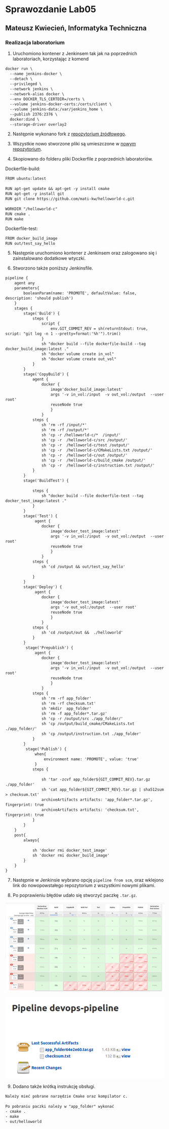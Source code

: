 # Sprawozdanie Lab05
## Mateusz Kwiecień, Informatyka Techniczna 
### Realizacja laboratorium

1. Uruchomiono kontener z Jenkinsem tak jak na poprzednich laboratoriach, korzystając z komend

```
docker run \
  --name jenkins-docker \
  --detach \
  --privileged \
  --network jenkins \
  --network-alias docker \
  --env DOCKER_TLS_CERTDIR=/certs \
  --volume jenkins-docker-certs:/certs/client \
  --volume jenkins-data:/var/jenkins_home \
  --publish 2376:2376 \
  docker:dind \
  --storage-driver overlay2
```
2. Następnie wykonano fork z [repozytorium źródłowego](https://github.com/mrsarm/helloworld-c).

3. Wszystkie nowo stworzone pliki są umieszczone w [nowym repozytorium](https://github.com/mati-kw/helloworld-c).

4. Skopiowano do folderu pliki Dockerfile z poprzednich laboratoriów.

Dockerfile-build:
```
FROM ubuntu:latest

RUN apt-get update && apt-get -y install cmake
RUN apt-get -y install git 
RUN git clone https://github.com/mati-kw/helloworld-c.git

WORKDIR "/helloworld-c"
RUN cmake .
RUN make 
```

Dockerfile-test:
```
FROM docker_build_image
RUN out/test_say_hello
```

5. Następnie uruchomiono kontener z Jenkinsem oraz zalogowano się i zainstalowano dodatkowe wtyczki.

6. Stworzono także poniższy Jenkinsfile.

```
pipeline {
    agent any
    parameters{
        booleanParam(name: 'PROMOTE', defaultValue: false, description: 'should publish')
    }
    stages {
        stage('Build') {
            steps {
                script {    
                    env.GIT_COMMIT_REV = sh(returnStdout: true, script: "git log -n 1 --pretty=format:'%h'").trim()
                }
                sh "docker build --file dockerfile-build --tag docker_build_image:latest ."
                sh "docker volume create in_vol"
                sh "docker volume create out_vol"
            }     
        }
        stage('CopyBuild') {
            agent {
                docker {
                    image'docker_build_image:latest'
                    args '-v in_vol:/input  -v out_vol:/output  --user root'
                    reuseNode true
                    }
                }
            steps {
                sh 'rm -rf /input/*'
                sh 'rm -rf /output/*'
                sh 'cp -r /helloworld-c/*  /input/'
                sh 'cp -r  /helloworld-c/src /output/'   
                sh 'cp -r  /helloworld-c/test /output/'
                sh 'cp -r  /helloworld-c/CMakeLists.txt /output/'
                sh 'cp -r  /helloworld-c/out /output/'
                sh 'cp -r  /helloworld-c/build_cmake /output/'
                sh 'cp -r  /helloworld-c/instruction.txt /output/'
            }
        }
        stage('BuildTest') {
        
            steps {
                sh "docker build --file dockerfile-test --tag docker_test_image:latest ."
            }
        }
        stage('Test') {
             agent {
                docker {
                    image'docker_test_image:latest'
                    args '-v in_vol:/input  -v out_vol:/output  --user root'
                    reuseNode true
                    }
                }
            steps {
                sh 'cd /output && out/test_say_hello' 
     
            }
        }
        stage('Deploy') {
             agent {
                docker {
                    image'docker_test_image:latest'
                    args '-v out_vol:/output  --user root'
                    reuseNode true
                    }
                }
            steps {
                sh 'cd /output/out &&  ./helloworld' 
            }
        }
         stage('Prepublish') {
             agent {
                docker {
                    image'docker_test_image:latest'
                    args '-v in_vol:/input  -v out_vol:/output  --user root'
                    reuseNode true
                    }
                }
            steps {
                sh 'rm -rf app_folder'
                sh 'rm -rf checksum.txt'
                sh 'mkdir  app_folder'
                sh 'rm -f app_folder*.tar.gz'
                sh 'cp -r /output/src ./app_folder/' 
                sh 'cp /output/build_cmake/CMakeLists.txt ./app_folder/'
                sh 'cp /output/instruction.txt ./app_folder'
            }
        }
         stage('Publish') {
             when{
                 environment name: 'PROMOTE', value: 'true'
             }
            steps {

                sh 'tar -zcvf app_folder${GIT_COMMIT_REV}.tar.gz ./app_folder'
                sh 'cat app_folder${GIT_COMMIT_REV}.tar.gz | sha512sum > checksum.txt'
                archiveArtifacts artifacts: 'app_folder*.tar.gz', fingerprint: true   
                archiveArtifacts artifacts: 'checksum.txt', fingerprint: true      
            }
        }
    }
    post{
        always{
           
            sh 'docker rmi docker_test_image'   
            sh 'docker rmi docker_build_image'
        }
    }
}
```

7. Następnie w Jenkinsie wybrano opcję `pipeline from scm`, oraz wklejono link do nowopowstałego repozytorium z wszystkimi nowymi plikami.

8. Po poprawieniu błędów udało się stworzyć paczkę `.tar.gz`.

![jenkins](jenkins.png)

![jenkins](jenkins2.png)

9. Dodano także krótką instrukcję obsługi.

```
Należy mieć pobrane narzędzie Cmake oraz kompilator c.

Po pobraniu paczki należy w "app_folder" wykonać
- cmake .
- make
- out/helloworld
```






